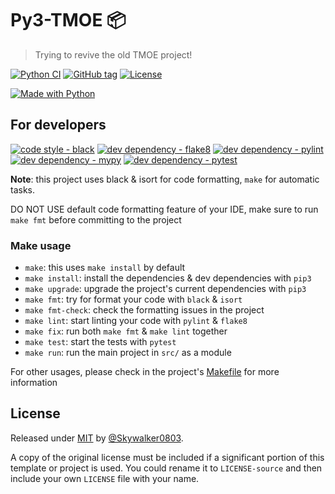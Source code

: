 # Py3-TMOE 📦
> Trying to revive the old TMOE project!

<!-- Shields generated with https://michaelcurrin.github.io/badge-generator/ -->

[![Python CI](https://github.com/MichaelCurrin/py-project-template/actions/workflows/main.yml/badge.svg)](https://github.com/MichaelCurrin/py-project-template/actions/workflows/main.yml)
[![GitHub tag](https://img.shields.io/github/tag/MichaelCurrin/py-project-template?include_prereleases=&sort=semver)](https://github.com/MichaelCurrin/py-project-template/releases/)
[![License](https://img.shields.io/badge/License-MIT-blue)](#license)

[![Made with Python](https://img.shields.io/badge/Python->=3.6-blue?logo=python&logoColor=white&style=for-the-badge)](https://python.org "Go to Python website")

## For developers
[![code style - black](https://img.shields.io/badge/code_style-black-blue&style=for-the-badge)](https://black.readthedocs.io/)
[![dev dependency - flake8](https://img.shields.io/badge/code_format-flake8-blue&style=for-the-badge)](https://pypi.org/project/flake8)
[![dev dependency - pylint](https://img.shields.io/badge/code_linting-pylint-blue&style=for-the-badge)](https://pypi.org/project/pylint)
[![dev dependency - mypy](https://img.shields.io/badge/type_test-mypy-blue&style=for-the-badge)](https://pypi.org/project/mypy)
[![dev dependency - pytest](https://img.shields.io/badge/test-pytest-blue&style=for-the-badge)](https://pypi.org/project/pytest)

**Note**: this project uses black & isort for code formatting, `make` for automatic tasks.

DO NOT USE default code formatting feature of your IDE, make sure to run `make fmt` before committing to the project

### Make usage

- `make`: this uses `make install` by default
- `make install`: install the dependencies & dev dependencies with `pip3`
- `make upgrade`: upgrade the project's current dependencies with `pip3`
- `make fmt`: try for format your code with `black` & `isort`
- `make fmt-check`: check the formatting issues in the project
- `make lint`: start linting your code with `pylint` & `flake8`
- `make fix`: run both `make fmt` & `make lint` together
- `make test`: start the tests with `pytest`
- `make run`: run the main project in `src/` as a module

For other usages, please check in the project's [Makefile](/Makefile) for more information


## License

Released under [MIT](/LICENSE) by [@Skywalker0803](https://github.com/Skywalker0803).

A copy of the original license must be included if a significant portion of this template or project is used. You could rename it to `LICENSE-source` and then include your own `LICENSE` file with your name.
